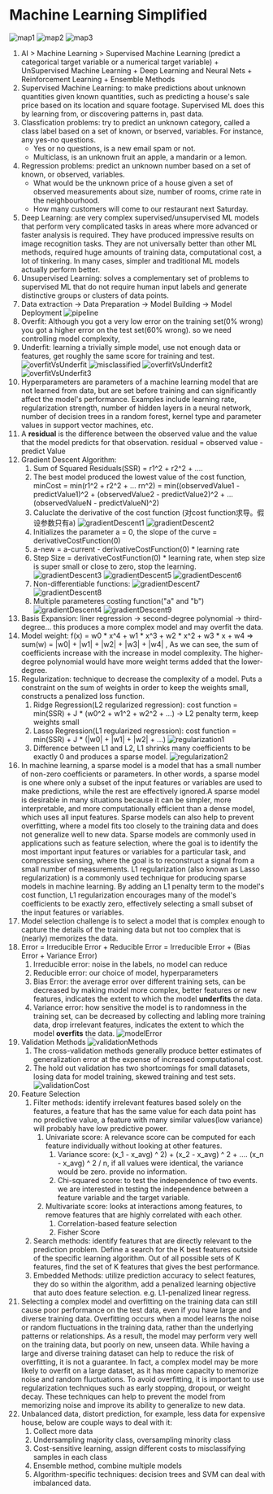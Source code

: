 # Machine Learning Simplified

![map1](machineLearningMap.webp)
![map2](machineLearningMap2.jpeg)
![map3](machineLearningMap3.jpg)

1. AI > Machine Learning > Supervised Machine Learning (predict a categorical target variable or a numerical target variable) + UnSupervised Machine Learning + Deep Learning and Neural Nets + Reinforcement Learning + Ensemble Methods 
2. Supervised Machine Learning: to make predictions about unknown quantities given known quantities, such as predicting a house's sale price based on its location and square footage. Supervised ML does this by learning from, or discovering patterns in, past data. 
3. Classfication problems: try to predict an unknown category, called a class label based on a set of known, or bserved, variables. For instance, any yes-no questions.
    - Yes or no questions, is a new email spam or not.
    - Multiclass, is an unknown fruit an apple, a mandarin or a lemon. 
5. Regression problems: predict an unknown number based on a set of known, or observed, variables. 
    - What would be the unknown price of a house given a set of observed measurements about size, number of rooms, crime rate in the neighbourhood.
    - How many customers will come to our restaurant next Saturday.
6. Deep Learning: are very complex supervised/unsupervised ML models that perform very complicated tasks in areas where more advanced or faster analysis is required. They have produced impressive results on image recognition tasks. They are not universally better than other ML methods, required huge amounts of training data, computational cost, a lot of tinkering. In many cases, simpler and traditional ML models actually perform better. 
7. Unsupervised Learning: solves a complementary set of problems to supervised ML that do not require human input labels and generate distinctive groups or clusters of data points. 
8. Data extraction -> Data Preparation -> Model Building -> Model Deployment
![pipeline](pipeline.jpg)
10. Overfit: Although you got a very low error on the training set(0% wrong) you got a higher error on the test set(60% wrong). so we need controlling model complexity, 
11. Underfit: learning a trivially simple model, use not enough data or features, get roughly the same score for training and test.
![overfitVsUnderfit](overfitVsUnderfit.jpg)
![misclassified](misclassified.jpg)
![overfitVsUnderfit2](overfitVsUnderfit2.jpg)
![overfitVsUnderfit3](overfitVsUnderfit3.jpg)
11. Hyperparameters are parameters of a machine learning model that are not learned from data, but are set before training and can significantly affect the model's performance. Examples include learning rate, regularization strength, number of hidden layers in a neural network, number of decision trees in a random forest, kernel type and parameter values in support vector machines, etc.
12. A **residual** is the difference between the observed value and the value that the model predicts for that observation. residual = observed value - predict Value
13. Gradient Descent Algorithm:
    1. Sum of Squared Residuals(SSR) = r1^2 + r2^2 + ....
    2. The best model produced the lowest value of the cost function, minCost = min(r1^2 + r2^2 + ... rn^2) = min((observedValue1 - predictValue1)^2 + (observedValue2 - predictValue2)^2 + ... (observedValueN - predictValueN)^2)
    3. Caluclate the derivative of the cost function (对cost function求导。假设参数只有a)
    ![gradientDescent1](gradientDescent1.jpg)
    ![gradientDescent2](gradientDescent2.jpg)
    5. Initializes the parameter a = 0, the slope of the curve = derivativeCostFunction(0)
    6. a-new = a-current - derivativeCostFunction(0) * learning rate
    7. Step Size = derivativeCostFunction(0) * learning rate, when step size is super small or close to zero, stop the learning. 
    ![gradientDescent3](gradientDescent3.jpg)
    ![gradientDescent5](gradientDescent5.jpg)
    ![gradientDescent6](gradientDescent6.jpg)
    8. Non-differentiable functions:
    ![gradientDescent7](gradientDescent7.jpg)
    ![gradientDescent8](gradientDescent8.jpg)    
    9. Multiple parameteres costing function("a" and "b")
    ![gradientDescent4](gradientDescent4.jpg)
    ![gradientDescent9](gradientDescent9.jpg)   
14. Basis Expansion: liner regression -> second-degree polynomial -> third-degree... this produces a more complex model and may overfit the data.
15. Model weight: f(x) = w0 * x^4 + w1 * x^3 + w2 * x^2 + w3 * x + w4 => sum(w) = |w0| + |w1| + |w2| + |w3| + |w4| , As we can see, the sum of coefficients increase with the increase in model complexity. The higher-degree polynomial would have more weight terms added that the lower-degree.
16. Regularization: technique to decrease the complexity of a model. Puts a constraint on the sum of weights in order to keep the weights small, constructs a penalized loss function. 
    1. Ridge Regression(L2 regularized regression): cost function = min(SSR) + J * (w0^2 + w1^2 + w2^2 + ...) -> L2 penalty term, keep weights small
    2. Lasso Regression(L1 regularized regression): cost function = min(SSR) + J * (|w0| + |w1| + |w2| + ...)
    ![regularization1](regularization1.jpg)  
    3. Difference between L1 and L2, L1 shrinks many coefficients to be exactly 0 and produces a sparse model.
    ![regularization2](regularization2.jpg)  
17. In machine learning, a sparse model is a model that has a small number of non-zero coefficients or parameters. In other words, a sparse model is one where only a subset of the input features or variables are used to make predictions, while the rest are effectively ignored.A sparse model is desirable in many situations because it can be simpler, more interpretable, and more computationally efficient than a dense model, which uses all input features. Sparse models can also help to prevent overfitting, where a model fits too closely to the training data and does not generalize well to new data. Sparse models are commonly used in applications such as feature selection, where the goal is to identify the most important input features or variables for a particular task, and compressive sensing, where the goal is to reconstruct a signal from a small number of measurements. L1 regularization (also known as Lasso regularization) is a commonly used technique for producing sparse models in machine learning. By adding an L1 penalty term to the model's cost function, L1 regularization encourages many of the model's coefficients to be exactly zero, effectively selecting a small subset of the input features or variables.
18. Model selection challenge is to select a model that is complex enough to capture the details of the training data but not too complex that is (nearly) memorizes the data.
19. Error = Irreducible Error + Reducible Error = Irreducible Error + (Bias Error + Variance Error)
    1. Irreducible error: noise in the labels, no model can reduce
    2. Reducible error: our choice of model, hyperparameters
    3. Bias Error: the average error over different training sets, can be decreased by making model more complex, better features or new features, indicates the extent to which the model **underfits** the data.
    4. Variance error: how sensitive the model is to randomness in the training set, can be decreased by collecting and labling more training data, drop irrelevant features, indicates the extent to which the model **overfits** the data.
    ![modelError](modelError.jpg) 
20. Validation Methods
    ![validationMethods](validationMethods.jpg) 
    1. The cross-validation methods generally produce better estimates of generalization error at the expense of increased computational cost.
    2. The hold out validation has two shortcomings for small datasets, losing data for model training, skewed training and test sets. 
    ![validationCost](validationCost.jpg) 
21. Feature Selection
    1. Filter methods: identify irrelevant features based solely on the features, a feature that has the same value for each data point has no predictive value, a feature with many similar values(low variance) will probably have low predictive power.
        1. Univariate score: A relevance score can be computed for each feature individually without looking at other features.
            1. Variance score: (x_1 - x_avg) ^ 2)  + (x_2 - x_avg) ^ 2 + .... (x_n - x_avg) ^ 2 / n, if all values were identical, the variance would be zero. provide no information.
            2. Chi-squared score: to test the independence of two events. we are interested in testing the independence between a feature variable and the target variable.
        2. Multivariate score: looks at interactions among features, to remove features that are highly correlated with each other.
            1. Correlation-based feature selection
            2. Fisher Score
    3. Search methods: identify features that are directly relevant to the prediction problem. Define a search for the K best features outside of the specific learning algorithm. Out of all possible sets of K features, find the set of K features that gives the best performance.
    4. Embedded Methods: utilize prediction accuracy to select features, they do so within the algorithm, add a penalized learning objective that auto does feature selection. e.g. L1-penalized linear regress.
23. Selecting a complex model and overfitting on the training data can still cause poor performance on the test data, even if you have large and diverse training data. Overfitting occurs when a model learns the noise or random fluctuations in the training data, rather than the underlying patterns or relationships. As a result, the model may perform very well on the training data, but poorly on new, unseen data. While having a large and diverse training dataset can help to reduce the risk of overfitting, it is not a guarantee. In fact, a complex model may be more likely to overfit on a large dataset, as it has more capacity to memorize noise and random fluctuations. To avoid overfitting, it is important to use regularization techniques such as early stopping, dropout, or weight decay. These techniques can help to prevent the model from memorizing noise and improve its ability to generalize to new data.
24. Unbalanced data, distort prediction, for example, less data for expensive house, below are couple ways to deal with it:
    1. Collect more data
    2. Undersampling majority class, oversampling minority class
    3. Cost-sensitive learning, assign different costs to misclassifying samples in each class
    4. Ensemble method, combine multiple models
    5. Algorithm-specific techniques: decision trees and SVM can deal with imbalanced data. 
